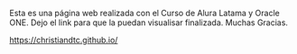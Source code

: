 Esta es una página web realizada con el Curso de Alura Latama y Oracle ONE.
Dejo el link para que la puedan visualisar finalizada.
Muchas Gracias.

https://christiandtc.github.io/
